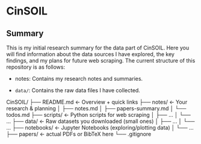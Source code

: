 # CinSOIL

## Summary
This is my initial research summary for the data part of CinSOIL. Here you will find information about the data sources I have explored, the key findings, and my plans for future web scraping.
The current structure of this repository is as follows:

- notes: Contains my research notes and summaries.

- `data/`: Contains the raw data files I have collected.

CinSOIL/
├── README.md                ← Overview + quick links
├── notes/                   ← Your research & planning
│   ├── notes.md
│   ├── papers-summary.md
│   └── todos.md
├── scripts/                 ← Python scripts for web scraping
│   ├── ...
│   └── ...
├── data/                    ← Raw datasets you downloaded (small ones)
│   ├── ...
│   └── ...
├── notebooks/               ← Jupyter Notebooks (exploring/plotting data)
│   └── ...
├── papers/                  ← actual PDFs or BibTeX here
└── .gitignore               
